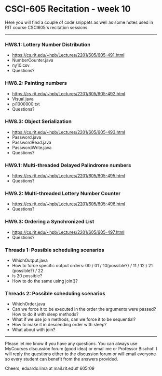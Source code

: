 # CSCI-605 Recitation - week 10

Here you will find a couple of code snippets as well
as some notes used in RIT course CSCI605's recitation
sessions.

---

### HW8.1: Lottery Number Distribution 
- https://cs.rit.edu/~hpb/Lectures/2201/605/605-491.html
- NumberCounter.java
- ny10.csv
- Questions?

### HW8.2: Painting numbers
- https://cs.rit.edu/~hpb/Lectures/2201/605/605-492.html
- Visual.java
- pi1000000.txt
- Questions?

### HW8.3: Object Serialization
- https://cs.rit.edu/~hpb/Lectures/2201/605/605-493.html
- Password.java
- PasswordRead.java
- PasswordWrite.java
- Questions?

### HW9.1: Multi-threaded Delayed Palindrome numbers 
- https://cs.rit.edu/~hpb/Lectures/2201/605/605-495.html
- Questions?

### HW9.2: Multi-threaded Lottery Number Counter
- https://cs.rit.edu/~hpb/Lectures/2201/605/605-496.html
- Questions?

### HW9.3: Ordering a Synchronized List
- https://cs.rit.edu/~hpb/Lectures/2201/605/605-497.html
- Questions?

### Threads 1: Possible scheduling scenarios
- WhichOutput.java
- How to force specific output orders:
  00 / 01 / 10(possible?) / 11 / 12 / 21 (possible?) / 22
- Is 20 possible?
- How to do the same using join()?

### Threads 2: Possible scheduling scenarios
- WhichOrder.java
- Can we force it to be executed in the order the arguments were passed? How
 to do it with sleep methods?
- What if we use join methods, can we force it to be sequential?
- How to make it in descending order with sleep?
- What about with join?





---

Please let me know if you have any questions. You can
always use MyCourses discussion forum (good idea) or
email me or Professor Bischof. I will reply the questions
either to the discussion forum or will email everyone so
every student can benefit from the answers provided.

Cheers,
eduardo.lima at mail.rit.edu# 605r09
